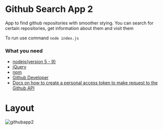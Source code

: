 # Github Search App 2

App to find github repositories with smoother stying. You can search for certain repositories, get information about them and visit them

To run use command `node index.js`

### What you need
- [nodejs(version 5 - 9)](https://nodejs.org/en/)
- [jQuery](https://jquery.com/)
- [npm](https://www.npmjs.com/)
- [Github Developer](https://developer.github.com/)
- [Docs on how to create a personal access token to make request to the Github API](https://help.github.com/articles/creating-a-personal-access-token-for-the-command-line/)

# Layout
![githubapp2](https://user-images.githubusercontent.com/15314851/47331172-1189cb80-d649-11e8-8bbe-17ea9af30270.gif)

